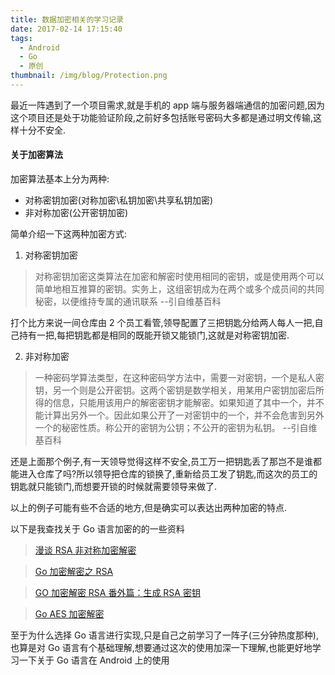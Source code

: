 ```yaml
---
title: 数据加密相关的学习记录
date: 2017-02-14 17:15:40
tags:
  - Android
  - Go
  - 原创
thumbnail: /img/blog/Protection.png
---
```


最近一阵遇到了一个项目需求,就是手机的 app 端与服务器端通信的加密问题,因为这个项目还是处于功能验证阶段,之前好多包括账号密码大多都是通过明文传输,这样十分不安全.

#### 关于加密算法
加密算法基本上分为两种:
- 对称密钥加密(对称加密\私钥加密\共享私钥加密)
- 非对称加密(公开密钥加密)

简单介绍一下这两种加密方式:

1. 对称密钥加密
>对称密钥加密这类算法在加密和解密时使用相同的密钥，或是使用两个可以简单地相互推算的密钥。实务上，这组密钥成为在两个或多个成员间的共同秘密，以便维持专属的通讯联系     --引自维基百科

  打个比方来说一间仓库由 2 个员工看管,领导配置了三把钥匙分给两人每人一把,自己持有一把,每把钥匙都是相同的既能开锁又能锁门,这就是对称密钥加密.

2. 非对称加密
>一种密码学算法类型，在这种密码学方法中，需要一对密钥，一个是私人密钥，另一个则是公开密钥。这两个密钥是数学相关，用某用户密钥加密后所得的信息，只能用该用户的解密密钥才能解密。如果知道了其中一个，并不能计算出另外一个。因此如果公开了一对密钥中的一个，并不会危害到另外一个的秘密性质。称公开的密钥为公钥；不公开的密钥为私钥。 --引自维基百科

  还是上面那个例子,有一天领导觉得这样不安全,员工万一把钥匙丢了那岂不是谁都能进入仓库了吗?所以领导把仓库的锁换了,重新给员工发了钥匙,而这次的员工的钥匙就只能锁门,而想要开锁的时候就需要领导来做了.

以上的例子可能有些不合适的地方,但是确实可以表达出两种加密的特点.


以下是我查找关于 Go 语言加密的的一些资料
> [漫谈 RSA 非对称加密解密](http://www.jianshu.com/p/51bb0ad0b113)

>[Go 加密解密之 RSA](http://blog.studygolang.com/2013/01/go%E5%8A%A0%E5%AF%86%E8%A7%A3%E5%AF%86%E4%B9%8Brsa/)

> [GO 加密解密 RSA 番外篇：生成 RSA 密钥](http://blog.studygolang.com/2013/01/go%E5%8A%A0%E5%AF%86%E8%A7%A3%E5%AF%86rsa%E7%95%AA%E5%A4%96%E7%AF%87-%E7%94%9F%E6%88%90rsa%E5%AF%86%E9%92%A5/)

> [Go AES 加密解密](http://blog.studygolang.com/2013/01/go%E5%8A%A0%E5%AF%86%E8%A7%A3%E5%AF%86%E4%B9%8Baes/)

至于为什么选择 Go 语言进行实现,只是自己之前学习了一阵子(三分钟热度那种),也算是对 Go 语言有个基础理解,想要通过这次的使用加深一下理解,也能更好地学习一下关于 Go 语言在 Android 上的使用

